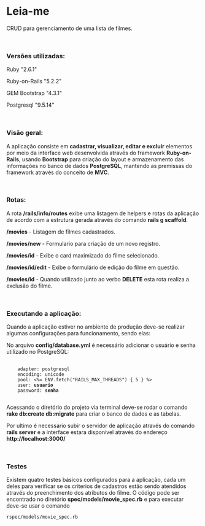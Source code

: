 
# Leia-me

<p>CRUD para gerenciamento de uma lista de filmes.</p>
<br>
<p><h3>Versões utilizadas:</h3></strong></p>
<p>Ruby "2.6.1" </p>
<p>Ruby-on-Rails "5.2.2"</p>
<p>GEM Bootstrap "4.3.1"</p>
<p>Postgresql "9.5.14"</p>

<br>
<strong><h3>Visão geral:</h3></strong>
<p>A aplicação consiste em <strong>cadastrar, visualizar, editar e excluir</strong> elementos por meio da interface web desenvolvida através do framework <strong>Ruby-on-Rails</strong>, usando <strong>Bootstrap</strong> para criação do layout e armazenamento das informações no banco de dados <strong>PostgreSQL</strong>, mantendo as premissas do framework através do conceito de <strong>MVC</strong>.</p>

<br>
<strong><h3>Rotas:</h3></strong>
<p>A rota <strong>/rails/info/routes</strong> exibe uma listagem de helpers e rotas da aplicação de acordo com a estrutura gerada através do comando <strong>rails g scaffold</strong>.</p>
<p><strong>/movies</strong> - Listagem de filmes cadastrados.</p>
<p><strong>/movies/new</strong> - Formulario para criação de um novo registro.</p>
<p><strong>/movies/id</strong> - Exibe o card maximizado do filme selecionado.</p>
<p><strong>/movies/id/edit</strong> - Exibe o formulário de edição do filme em questão.</p>
<p><strong>/movies/id</strong> - Quando utilizado junto ao verbo <strong>DELETE</strong> esta rota realiza a exclusão do filme.</p>

<br>
<strong><h3>Executando a aplicação:</h3></strong>
<p>Quando a aplicação estiver no ambiente de produção deve-se realizar algumas configurações para funcionamento, sendo elas:</p>
<p>No arquivo <strong>config/database.yml</strong> é necessário adicionar o usuário e senha utilizado no PostgreSQL:</p>
<pre>
  <code>
    adapter: postgresql
    encoding: unicode
    pool: <%= ENV.fetch("RAILS_MAX_THREADS") { 5 } %>
    user: <strong>usuario</strong>
    password: <strong>senha</strong>
  </code>
</pre>
<p>Acessando o diretório do projeto via terminal deve-se rodar o comando <strong>rake db:create db:migrate</strong> para criar o banco de dados e as tabelas.</p>
<p>Por ultimo é necessario subir o servidor de aplicação através do comando <strong>rails server</strong> e a interface estara disponivel através do endereço <strong>http://localhost:3000/</strong></p>

<br>
<strong><h3>Testes</h3></strong>
<p>Existem quatro testes básicos configurados para a aplicação, cada um deles para verificar se os criterios de cadastros estão sendo atendidos através do preenchimento dos atributos do filme. O código pode ser encontrado no diretório <strong>spec/models/movie_spec.rb</strong> e para executar deve-se usar o comando <pre><code>rspec/models/movie_spec.rb</code></pre>
